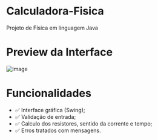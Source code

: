 # Calculadora-Fisica
Projeto de Física em linguagem Java

# Preview da Interface
![image](<img width="578" height="684" alt="Captura de tela 2025-07-29 084717" src="https://github.com/user-attachments/assets/b27106e9-a1be-4a89-a27d-8ec54ce5be6b" />)

# Funcionalidades
* ✅ Interface gráfica (Swing);
* ✅ Validação de entrada;
* ✅ Calculo dos resistores, sentido da corrente e tempo;
* ✅ Erros tratados com mensagens.
